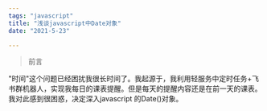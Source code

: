 ```yaml
---
tags: "javascript"
title: "浅谈javascript中Date对象"
date: "2021-5-23"

---
```


> 前言

 "时间"这个问题已经困扰我很长时间了。我起源于，我利用轻服务中定时任务+飞书群机器人，实现我每日的课表提醒。但是每天的提醒内容还是在前一天的课表。我对此感到很困惑，决定深入javascript 的Date()对象。



